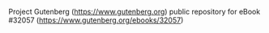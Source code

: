 Project Gutenberg (https://www.gutenberg.org) public repository for eBook #32057 (https://www.gutenberg.org/ebooks/32057)
